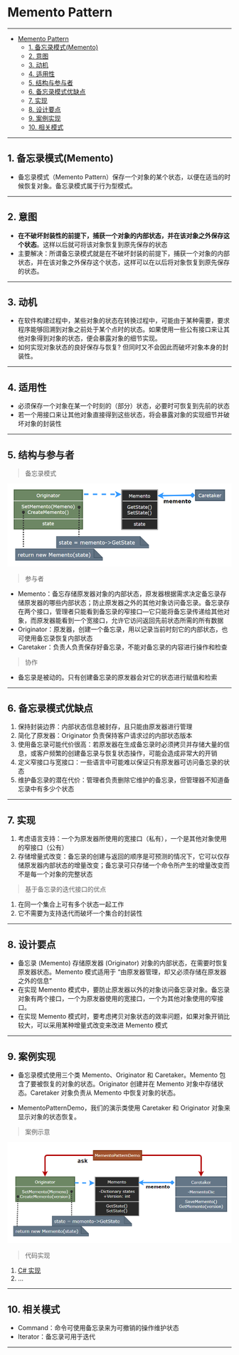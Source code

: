 # Memento Pattern

---

- [Memento Pattern](#memento-pattern)
	- [1. 备忘录模式(Memento)](#1-备忘录模式memento)
	- [2. 意图](#2-意图)
	- [3. 动机](#3-动机)
	- [4. 适用性](#4-适用性)
	- [5. 结构与参与者](#5-结构与参与者)
	- [6. 备忘录模式优缺点](#6-备忘录模式优缺点)
	- [7. 实现](#7-实现)
	- [8. 设计要点](#8-设计要点)
	- [9. 案例实现](#9-案例实现)
	- [10. 相关模式](#10-相关模式)

---
## 1. 备忘录模式(Memento)

- 备忘录模式（Memento Pattern）保存一个对象的某个状态，以便在适当的时候恢复对象。备忘录模式属于行为型模式。

---
## 2. 意图

- **在不破坏封装性的前提下，捕获一个对象的内部状态，并在该对象之外保存这个状态**。这样以后就可将该对象恢复到原先保存的状态
- 主要解决：所谓备忘录模式就是在不破坏封装的前提下，捕获一个对象的内部状态，并在该对象之外保存这个状态，这样可以在以后将对象恢复到原先保存的状态。

---
## 3. 动机

- 在软件构建过程中，某些对象的状态在转换过程中，可能由于某种需要，要求程序能够回溯到对象之前处于某个点时的状态。如果使用一些公有接口来让其他对象得到对象的状态，便会暴露对象的细节实现。
- 如何实现对象状态的良好保存与恢复? 但同时又不会因此而破坏对象本身的封装性。

---
## 4. 适用性

- 必须保存一个对象在某一个时刻的（部分）状态，必要时可恢复到先前的状态
- 若一个用接口来让其他对象直接得到这些状态，将会暴露对象的实现细节并破坏对象的封装性

---
## 5. 结构与参与者

> 备忘录模式

  ![备忘录模式](img/备忘录模式设计.png)

> 参与者

- Memento：备忘存储原发器对象的内部状态，原发器根据需求决定备忘录存储原发器的哪些内部状态；防止原发器之外的其他对象访问备忘录。备忘录存在两个接口，管理者只能看到备忘录的窄接口—它只能将备忘录传递给其他对象，而原发器能看到一个宽接口，允许它访问返回先前状态所需的所有数据
- Originator：原发器，创建一个备忘录，用以记录当前时刻它的内部状态，也可使用备忘录恢复内部状态
- Caretaker：负责人负责保存好备忘录，不能对备忘录的内容进行操作和检查

> 协作

- 备忘录是被动的。只有创建备忘录的原发器会对它的状态进行赋值和检索

---
## 6. 备忘录模式优缺点

1. 保持封装边界：内部状态信息被封存，且只能由原发器进行管理
2. 简化了原发器：Originator 负责保持客户请求过的内部状态版本
3. 使用备忘录可能代价很高：若原发器在生成备忘录时必须拷贝并存储大量的信息，或客户频繁的创建备忘录与恢复状态操作，可能会造成非常大的开销
4. 定义窄接口与宽接口：一些语言中可能难以保证只有原发器可访问备忘录的状态
5. 维护备忘录的潜在代价：管理者负责删除它维护的备忘录，但管理器不知道备忘录中有多少个状态

---
## 7. 实现

1. 考虑语言支持：一个为原发器所使用的宽接口（私有），一个是其他对象使用的窄接口（公有）
2. 存储增量式改变：备忘录的创建与返回的顺序是可预测的情况下，它可以仅存储原发器内部状态的增量改变；备忘录可只存储一个命令所产生的增量改变而不是每一个对象的完整状态

> 基于备忘录的迭代接口的优点

1. 在同一个集合上可有多个状态一起工作
2. 它不需要为支持迭代而破坏一个集合的封装性

---
## 8. 设计要点

- 备忘录 (Memento) 存储原发器 (Originator) 对象的内部状态，在需要时恢复原发器状态。Memento 模式适用于 “由原发器管理，却又必须存储在原发器之外的信息”
- 在实现 Memento 模式中，要防止原发器以外的对象访问备忘录对象。备忘录对象有两个接口，一个为原发器使用的宽接口，一个为其他对象使用的窄接口。
- 在实现 Memento 模式时，要考虑拷贝对象状态的效率问题，如果对象开销比较大，可以采用某种增量式改变来改进 Memento 模式

---
## 9. 案例实现

- 备忘录模式使用三个类 Memento、Originator 和 Caretaker。Memento 包含了要被恢复的对象的状态。Originator 创建并在 Memento 对象中存储状态。Caretaker 对象负责从 Memento 中恢复对象的状态。

- MementoPatternDemo，我们的演示类使用 Caretaker 和 Originator 对象来显示对象的状态恢复。

> 案例示意

  ![案例](img/备忘录模式案例.png)

> 代码实现

1. [C# 实现](/【设计模式】程序参考/DesignPatterns%20For%20CSharp/Behavioral%20Patterns/Memento/Memento.cs)
2. ...

---
## 10. 相关模式

- Command：命令可使用备忘录来为可撤销的操作维护状态
- Iterator：备忘录可用于迭代

---